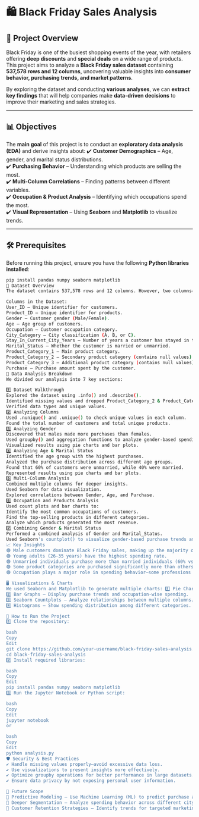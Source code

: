# 🛍️ Black Friday Sales Analysis

## 📖 Project Overview
Black Friday is one of the busiest shopping events of the year, with retailers offering **deep discounts** and **special deals** on a wide range of products. This project aims to analyze a **Black Friday sales dataset** containing **537,578 rows and 12 columns**, uncovering valuable insights into **consumer behavior, purchasing trends, and market patterns**.

By exploring the dataset and conducting **various analyses**, we can **extract key findings** that will help companies make **data-driven decisions** to improve their marketing and sales strategies.

---

## 📊 Objectives
The **main goal** of this project is to conduct an **exploratory data analysis (EDA)** and derive insights about:
✔️ **Customer Demographics** – Age, gender, and marital status distributions.  
✔️ **Purchasing Behavior** – Understanding which products are selling the most.  
✔️ **Multi-Column Correlations** – Finding patterns between different variables.  
✔️ **Occupation & Product Analysis** – Identifying which occupations spend the most.  
✔️ **Visual Representation** – Using **Seaborn** and **Matplotlib** to visualize trends.

---

## 🛠️ Prerequisites

Before running this project, ensure you have the following **Python libraries installed**:

```bash
pip install pandas numpy seaborn matplotlib
📂 Dataset Overview
The dataset contains 537,578 rows and 12 columns. However, two columns—Product_Category_2 and Product_Category_3—contain a large number of missing values, so they are dropped to maintain data quality.

Columns in the Dataset:
User_ID – Unique identifier for customers.
Product_ID – Unique identifier for products.
Gender – Customer gender (Male/Female).
Age – Age group of customers.
Occupation – Customer occupation category.
City_Category – City classification (A, B, or C).
Stay_In_Current_City_Years – Number of years a customer has stayed in their current city.
Marital_Status – Whether the customer is married or unmarried.
Product_Category_1 – Main product category.
Product_Category_2 – Secondary product category (contains null values).
Product_Category_3 – Additional product category (contains null values).
Purchase – Purchase amount spent by the customer.
🔎 Data Analysis Breakdown
We divided our analysis into 7 key sections:

1️⃣ Dataset Walkthrough
Explored the dataset using .info() and .describe().
Identified missing values and dropped Product_Category_2 & Product_Category_3 to avoid data loss.
Verified data types and unique values.
2️⃣ Analyzing Columns
Used .nunique() and .unique() to check unique values in each column.
Found the total number of customers and total unique products.
3️⃣ Analyzing Gender
Discovered that males made more purchases than females.
Used groupby() and aggregation functions to analyze gender-based spending patterns.
Visualized results using pie charts and bar plots.
4️⃣ Analyzing Age & Marital Status
Identified the age group with the highest purchases.
Analyzed the purchase distribution across different age groups.
Found that 60% of customers were unmarried, while 40% were married.
Represented results using pie charts and bar plots.
5️⃣ Multi-Column Analysis
Combined multiple columns for deeper insights.
Used Seaborn for data visualization.
Explored correlations between Gender, Age, and Purchase.
6️⃣ Occupation and Products Analysis
Used count plots and bar charts to:
Identify the most common occupations of customers.
Find the top-selling products in different categories.
Analyze which products generated the most revenue.
7️⃣ Combining Gender & Marital Status
Performed a combined analysis of Gender and Marital_Status.
Used Seaborn's countplot() to visualize gender-based purchase trends among married and unmarried individuals.
📈 Key Insights
🟢 Male customers dominate Black Friday sales, making up the majority of purchases.
🟢 Young adults (26-35 years) have the highest spending rate.
🟢 Unmarried individuals purchase more than married individuals (60% vs. 40%).
🟢 Some product categories are purchased significantly more than others, indicating demand variations.
🟢 Occupation plays a major role in spending behavior—some professions spend more than others.

🖥️ Visualizations & Charts
We used Seaborn and Matplotlib to generate multiple charts: 1️⃣ Pie Charts – Show distribution of gender, age groups, and marital status.
2️⃣ Bar Graphs – Display purchase trends and occupation-wise spending.
3️⃣ Seaborn Countplots – Analyze relationships between multiple columns.
4️⃣ Histograms – Show spending distribution among different categories.

🚀 How to Run the Project
1️⃣ Clone the repository:

bash
Copy
Edit
git clone https://github.com/your-username/black-friday-sales-analysis.git
cd black-friday-sales-analysis
2️⃣ Install required libraries:

bash
Copy
Edit
pip install pandas numpy seaborn matplotlib
3️⃣ Run the Jupyter Notebook or Python script:

bash
Copy
Edit
jupyter notebook
or

bash
Copy
Edit
python analysis.py
🛡️ Security & Best Practices
✔️ Handle missing values properly—avoid excessive data loss.
✔️ Use visualizations to present insights more effectively.
✔️ Optimize groupby operations for better performance in large datasets.
✔️ Ensure data privacy by not exposing personal user information.

📌 Future Scope
🔹 Predictive Modeling – Use Machine Learning (ML) to predict purchase amounts.
🔹 Deeper Segmentation – Analyze spending behavior across different city categories.
🔹 Customer Retention Strategies – Identify trends for targeted marketing campaigns.
